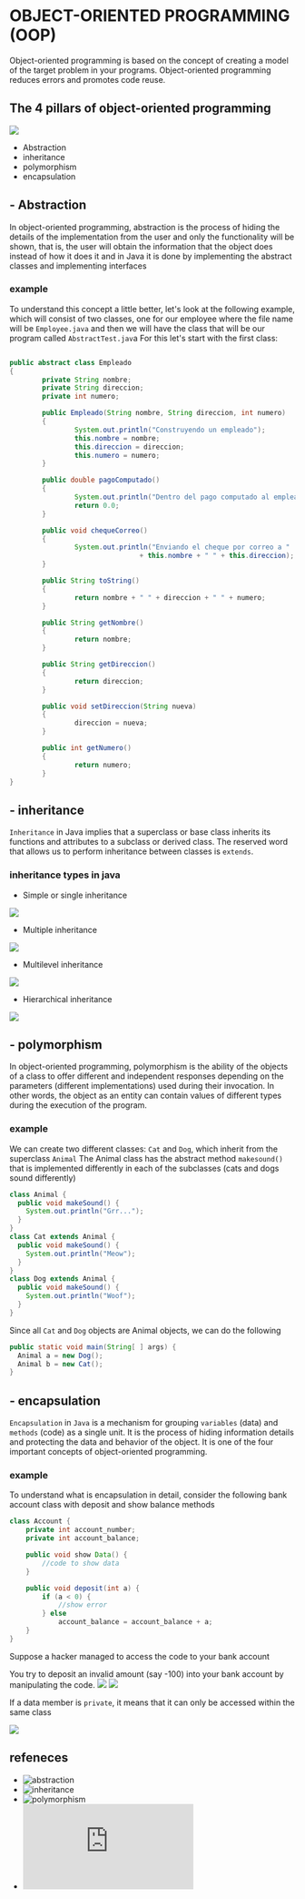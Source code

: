 # OBJECT-ORIENTED PROGRAMMING (OOP)

Object-oriented programming is based on the concept of creating a model of the target problem in your programs. Object-oriented programming reduces errors and promotes code reuse.

## The 4 pillars of object-oriented programming
![ ](https://www.google.com/imgres?imgurl=https%3A%2F%2Fi.pinimg.com%2Foriginals%2Fcb%2Faa%2F89%2Fcbaa89a3c6b9e92f8b0ef485cdfd53f5.png&tbnid=BT3uwdu_NaQE5M&vet=12ahUKEwipv_Kqo9iDAxVzW7gEHWO9DuwQMygAegQIARBT..i&imgrefurl=https%3A%2F%2Fwww.pinterest.com.mx%2Fpin%2F288582288626823813%2F&docid=vf1o2oip1CyIoM&w=2000&h=2000&q=los%204%20pilares%20de%20la%20programaci%C3%B3n%20orientada%20a%20objetos&ved=2ahUKEwipv_Kqo9iDAxVzW7gEHWO9DuwQMygAegQIARBT)
- Abstraction
- inheritance
- polymorphism
- encapsulation

## - Abstraction
In object-oriented programming, abstraction is the process of hiding the details of the implementation from the user and only the functionality will be shown, that is, the user will obtain the information that the object does instead of how it does it and in Java it is done by implementing the abstract classes and implementing interfaces
### example
To understand this concept a little better, let's look at the following example, which will consist of two classes, one for our employee where the file name will be `Employee.java` and then we will have the class that will be our program called `AbstractTest.jav`a For this let's start with the first class:
```java

public abstract class Empleado
{
        private String nombre;
        private String direccion;
        private int numero;

        public Empleado(String nombre, String direccion, int numero)
        {
                System.out.println("Construyendo un empleado");
                this.nombre = nombre;
                this.direccion = direccion;
                this.numero = numero;
        }

        public double pagoComputado()
        {
                System.out.println("Dentro del pago computado al empleado");
                return 0.0;
        }

        public void chequeCorreo()
        {
                System.out.println("Enviando el cheque por correo a "
                                + this.nombre + " " + this.direccion);
        }

        public String toString()
        {
                return nombre + " " + direccion + " " + numero;
        }

        public String getNombre()
        {
                return nombre;
        }

        public String getDireccion()
        {
                return direccion;
        }

        public void setDireccion(String nueva)
        {
                direccion = nueva;
        }

        public int getNumero()
        {
                return numero;
        }
}
```
 
 ## - inheritance

`Inheritance` in Java implies that a superclass or base class inherits its functions and attributes to a subclass or derived class. The reserved word that allows us to perform inheritance between classes is `extends`.
### inheritance types in java
- Simple or single inheritance

![](image.png)

- Multiple inheritance

![](image-1.png)

- Multilevel inheritance

![](image-2.png)

- Hierarchical inheritance

![](image-3.png)

## - polymorphism
In object-oriented programming, polymorphism is the ability of the objects of a class to offer different and independent responses depending on the parameters (different implementations) used during their invocation. In other words, the object as an entity can contain values ​​of different types during the execution of the program.
### example 
We can create two different classes: `Cat` and `Dog`, which inherit from the superclass `Animal`
The Animal class has the abstract method `makesound()` that is implemented differently in each of the subclasses (cats and dogs sound differently)
```java
class Animal {
  public void makeSound() {
    System.out.println("Grr...");
  }
}
class Cat extends Animal {
  public void makeSound() {
    System.out.println("Meow");
  }
}
class Dog extends Animal {
  public void makeSound() {
    System.out.println("Woof");
  }
}
```
Since all `Cat` and `Dog` objects are Animal objects, we can do the following
```java
public static void main(String[ ] args) {
  Animal a = new Dog();
  Animal b = new Cat();
}
```


## - encapsulation
`Encapsulation` in `Java` is a mechanism for grouping `variables` (data) and `methods` (code) as a single unit. It is the process of hiding information details and protecting the data and behavior of the object. It is one of the four important concepts of object-oriented programming.
### example
To understand what is encapsulation in detail, consider the following bank account class with deposit and show balance methods

```java 
class Account {
    private int account_number;
    private int account_balance;

    public void show Data() {
        //code to show data 
    }

    public void deposit(int a) {
        if (a < 0) {
            //show error 
        } else
            account_balance = account_balance + a;
    }
}
```

Suppose a hacker managed to access the code to your bank account

You try to deposit an invalid amount (say -100) into your bank account by manipulating the code.
![ ](image-4.png)  ![ ](image-5.png)

If a data member is `private`, it means that it can only be accessed within the same class

![ ](image-6.png)

## refeneces


- ![abstraction](https://tinchicus.com/2019/05/23/java-abstraccion/)
- ![inheritance](https://blog.hubspot.es/website/que-es-herencia-java#:~:text=%C2%BFQu%C3%A9%20es%20la%20herencia%20en,herencia%20entre%20clases%20es%20extends.)
- ![polymorphism](https://ifgeekthen.nttdata.com/es/polimorfismo-en-java-programaci%C3%B3n-orientada-objetos)
- ![encapsulation](https://www.guru99.com/es/java-oops-encapsulation.html#:~:text=Encapsulaci%C3%B3n%20en%20Java%20es%20un,de%20programaci%C3%B3n%20orientada%20a%20objetos.)